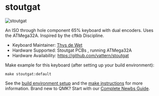 # stoutgat

![stoutgat](https://i.imgur.com/CfWa5AGl.jpg?1)

An ISO through hole component 65% keyboard with dual encoders. Uses the ATMega32A.
Inspired by the cftkb Discipline.

* Keyboard Maintainer: [Thys de Wet](https://github.com/vattern)
* Hardware Supported: Stoutgat PCBs , running ATMega32A
* Hardware Availability: https://github.com/vattern/stoutgat

Make example for this keyboard (after setting up your build environment):

    make stoutgat:default

See the [build environment setup](https://docs.qmk.fm/#/getting_started_build_tools) and the [make instructions](https://docs.qmk.fm/#/getting_started_make_guide) for more information. Brand new to QMK? Start with our [Complete Newbs Guide](https://docs.qmk.fm/#/newbs).
